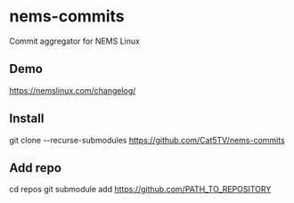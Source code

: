 # nems-commits
Commit aggregator for NEMS Linux

## Demo
https://nemslinux.com/changelog/

## Install
git clone --recurse-submodules https://github.com/Cat5TV/nems-commits

## Add repo
cd repos
git submodule add https://github.com/PATH_TO_REPOSITORY
